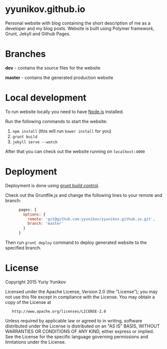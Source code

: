 # yyunikov.github.io
Personal website with blog containing the short description of me as a developer and my blog posts. Website is built using Polymer framework, Grunt, Jekyll and Github Pages.

# Branches
**dev** - contains the source files for the website

**master** - contains the generated production website

# Local development
To run website locally you need to have [Node.js](http://nodejs.org/) installed.

Run the following commands to start the website:

1. `npm install` (this will run `bower install` for you)
2. `grunt build`
3. `jekyll serve --watch`

After that you can check out the website running on `localhost:4000`

# Deployment
Deployment is done using [grunt build control](https://www.npmjs.com/package/grunt-build-control).

Check out the Gruntfile.js and change the following lines to your remote and branch:
```javascript
      pages: {
        options: {
          remote: 'git@github.com:yyunikov/yyunikov.github.io.git',
          branch: 'master'
        }
      }
```
Then run `grunt deploy` command to deploy generated website to the specified branch.

License
=================

   Copyright 2015 Yuriy Yunikov

   Licensed under the Apache License, Version 2.0 (the "License");
   you may not use this file except in compliance with the License.
   You may obtain a copy of the License at

       http://www.apache.org/licenses/LICENSE-2.0

   Unless required by applicable law or agreed to in writing, software
   distributed under the License is distributed on an "AS IS" BASIS,
   WITHOUT WARRANTIES OR CONDITIONS OF ANY KIND, either express or implied.
   See the License for the specific language governing permissions and
   limitations under the License.
